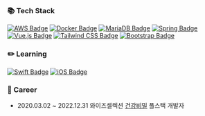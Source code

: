 <!--
**bubblecocoa/bubblecocoa** is a ✨ _special_ ✨ repository because its `README.md` (this file) appears on your GitHub profile.

Here are some ideas to get you started:

- 🔭 I’m currently working on ...
- 🌱 I’m currently learning ...
- 👯 I’m looking to collaborate on ...
- 🤔 I’m looking for help with ...
- 💬 Ask me about ...
- 📫 How to reach me: ...
- 😄 Pronouns: ...
- ⚡ Fun fact: ...
-->

### 📚 Tech Stack
[![AWS Badge](https://img.shields.io/badge/AWS-232F3E?style=flat-square&logo=amazon-aws&logoColor=white)](https://aws.amazon.com/)
[![Docker Badge](https://img.shields.io/badge/Docker-2496ED?style=flat-square&logo=docker&logoColor=white)](https://www.docker.com/)
[![MariaDB Badge](https://img.shields.io/badge/MariaDB-003545?style=flat-square&logo=mariadb&logoColor=white)](https://mariadb.org/)
[![Spring Badge](https://img.shields.io/badge/Spring-6DB33F?style=flat-square&logo=spring&logoColor=white)](https://spring.io/)
[![Vue.js Badge](https://img.shields.io/badge/Vue.js-4FC08D?style=flat-square&logo=vue.js&logoColor=white)](https://vuejs.org/)
[![Tailwind CSS Badge](https://img.shields.io/badge/Tailwind_CSS-06B6D4?style=flat-square&logo=tailwind-css&logoColor=white)](https://tailwindcss.com/)
[![Bootstrap Badge](https://img.shields.io/badge/Bootstrap-7952B3?style=flat-square&logo=bootstrap&logoColor=white)](https://getbootstrap.com/)

### ✏️ Learning
[![Swift Badge](https://img.shields.io/badge/Swift-F05138?style=flat-square&logo=swift&logoColor=white)](https://developer.apple.com/swift/)
[![iOS Badge](https://img.shields.io/badge/iOS-000000?style=flat-square&logo=apple&logoColor=white)](https://www.apple.com/ios/)

### 🏢 Career
- 2020.03.02 ~ 2022.12.31 와이즈셀렉션 [건강비밀](https://www.vimeal.co.kr) 풀스택 개발자
